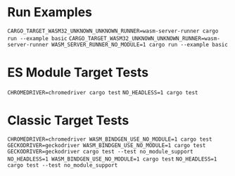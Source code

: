 # Run Examples
`CARGO_TARGET_WASM32_UNKNOWN_UNKNOWN_RUNNER=wasm-server-runner cargo run --example basic`
`CARGO_TARGET_WASM32_UNKNOWN_UNKNOWN_RUNNER=wasm-server-runner WASM_SERVER_RUNNER_NO_MODULE=1 cargo run --example basic`

# ES Module Target Tests
`CHROMEDRIVER=chromedriver cargo test`
`NO_HEADLESS=1 cargo test`

# Classic Target Tests
`CHROMEDRIVER=chromedriver WASM_BINDGEN_USE_NO_MODULE=1 cargo test`
`GECKODRIVER=geckodriver WASM_BINDGEN_USE_NO_MODULE=1 cargo test`
`GECKODRIVER=geckodriver cargo test --test no_module_support`
`NO_HEADLESS=1 WASM_BINDGEN_USE_NO_MODULE=1 cargo test`
`NO_HEADLESS=1 cargo test --test no_module_support`
